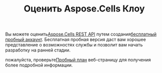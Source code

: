 ﻿---
title: Оценить Aspose.Cells Клоу
second_title: Aspose.Cells Cloud Documen
type: docs
url: /ru/evaluate-aspose-cells/
description: Aspose.Cells Облако поддерживает Excel для создания, преобразования, объединения, разделения, защиты, операций с внутренними объектами и т. д.
weight: 60
---
 Вы можете оценить[Aspose.Cells REST API](http://apireference.aspose.cloud/cells/) путем создания[бесплатный пробный аккаунт](https://dashboard.aspose.cloud). Бесплатная пробная версия даст вам хорошее представление о возможностях службы и позволит вам начать разработку на ранней стадии.

 пожалуйста, проверьте[Пробный план](https://purchase.aspose.cloud/trial) веб-страницу для получения более подробной информации.


